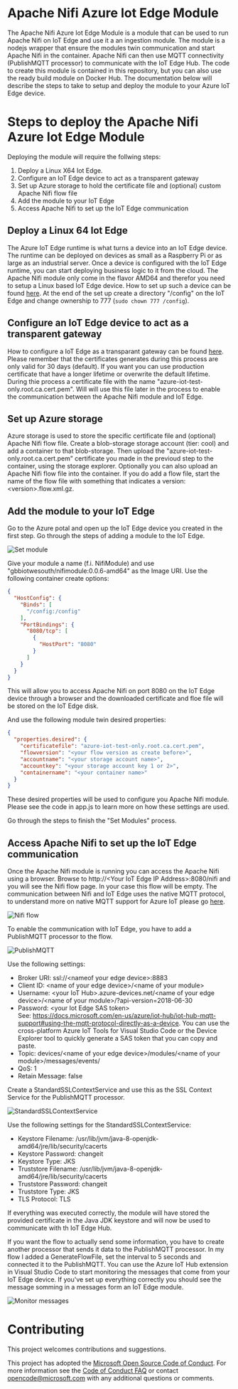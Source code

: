 # Apache Nifi Azure Iot Edge Module
The Apache Nifi Azure Iot Edge Module is a module that can be used to run Apache Nifi on IoT Edge and use it a an ingestion module. The module is a nodejs wrapper that ensure the modules twin communication and start Apache Nifi in the container. Apache Nifi can then use MQTT connectivity (PublishMQTT processor) to communicate with the IoT Edge Hub. The code to create this module is contained in this repository, but you can also use the ready build module on Docker Hub. The documentation below will describe the steps to take to setup and deploy the module to your Azure IoT Edge device.

# Steps to deploy the Apache Nifi Azure Iot Edge Module
Deploying the module will require the follwing steps:
1. Deploy a Linux X64 Iot Edge.
2. Configure an IoT Edge device to act as a transparent gateway
3. Set up Azure storage to hold the certificate file and (optional) custom Apache Nifi flow file
4. Add the module to your IoT Edge
5. Access Apache Nifi to set up the IoT Edge communication

## Deploy a Linux 64 Iot Edge
The Azure IoT Edge runtime is what turns a device into an IoT Edge device. The runtime can be deployed on devices as small as a Raspberry Pi or as large as an industrial server. Once a device is configured with the IoT Edge runtime, you can start deploying business logic to it from the cloud. The Apache Nifi module only come in the flavor AMD64 and therefor you need to setup a Linux based IoT Edge device. How to set up such a device can be found [here](https://docs.microsoft.com/en-us/azure/iot-edge/how-to-install-iot-edge-linux).
At the end of the set up create a directory "/config" on the IoT Edge and change ownership to 777 (```sudo chown 777 /config```).

## Configure an IoT Edge device to act as a transparent gateway
How to configure a IoT Edge as a transparant gateway can be found [here](https://docs.microsoft.com/en-us/azure/iot-edge/how-to-create-transparent-gateway). Please remember that the certificates generates during this process are only valid for 30 days (default). If you want you can use production certificate that have a longer lifetime or overwrite the default lifetime. During thie process a certificate file with the name "azure-iot-test-only.root.ca.cert.pem". Will will use this file later in the process to enable the communication between the Apache Nifi module and IoT Edge.

## Set up Azure storage
Azure storage is used to store the specific certificate file and (optional) Apache Nifi flow file. Create a blob-storage storage account (tier: cool) and add a container to that blob-storage. Then upload the "azure-iot-test-only.root.ca.cert.pem" certificate you made in the previoud step to the container, using the storage explorer. Optionally you can also upload an Apache Nifi flow file into the container. If you do add a flow file, start the name of the flow file with something that indicates a version: &lt;version&gt;.flow.xml.gz.

## Add the module to your IoT Edge
Go to the Azure potal and open up the IoT Edge device you created in the first step. Go through the steps of adding a module to the IoT Edge.

![Set module](images/Set_module.png "Set module")

Give your module a name (f.i. NifiModule) and use "gbbiotwesouth/nifimodule:0.0.6-amd64" as the Image URI.
Use the following container create options:
```json
{
  "HostConfig": {
    "Binds": [
      "/config:/config"
    ],
    "PortBindings": {
      "8080/tcp": [
        {
          "HostPort": "8080"
        }
      ]
    }
  }
}
```
This will allow you to access Apache Nifi on port 8080 on the IoT Edge device through a browser and the downloaded certificate and floe file will be stored on the IoT Edge disk.

And use the following module twin desired properties:
```json
{
  "properties.desired": {
    "certificatefile": "azure-iot-test-only.root.ca.cert.pem",
    "flowversion": "<your flow version as create before>",
    "accountname": "<your storage account name>",
    "accountkey": "<your storage account key 1 or 2>",
    "containername": "<your container name>"
  }
}
```
These desired properties will be used to configure you Apache Nifi module. Please see the code in app.js to learn more on how these settings are used.

Go through the steps to finish the "Set Modules" process.

## Access Apache Nifi to set up the IoT Edge communication
Once the Apache Nifi module is running you can access the Apache Nifi using a browser. Browse to http://&lt;Your IoT Edge IP Address&gt;:8080/nifi and you will see the Nifi flow page.
In your case this flow will be empty. The communication between Nifi and IoT Edge uses the native MQTT protocol, to understand more on native MQTT support for Azure IoT please go [here](https://docs.microsoft.com/en-us/azure/iot-hub/iot-hub-mqtt-support).

![Nifi flow](images/Apache_nifi_flow.png "Nifi flow")

To enable the communication with IoT Edge, you have to add a PublishMQTT processor to the flow.

![PublishMQTT](images/PublishMQTT.png "PublishMQTT")


Use the following settings:
- Broker URI: ssl://&lt;nameof your edge device&gt;:8883
- Client ID: &lt;name of your edge device&gt;/&lt;name of your module&gt;
- Username: &lt;your IoT Hub&gt;.azure-devices.net/&lt;name of your edge device&gt;/&lt;name of your module&gt;/?api-version=2018-06-30
- Password: &lt;your Iot Edge SAS token&gt; <br/>See: https://docs.microsoft.com/en-us/azure/iot-hub/iot-hub-mqtt-support#using-the-mqtt-protocol-directly-as-a-device. You can use the cross-platform Azure IoT Tools for Visual Studio Code or the Device Explorer tool to quickly generate a SAS token that you can copy and paste.
- Topic: devices/&lt;name of your edge device&gt;/modules/&lt;name of your module&gt;/messages/events/
- QoS: 1
- Retain Message: false

Create a StandardSSLContextService and use this as the SSL Context Service for the PublishMQTT processor.

![StandardSSLContextService](images/SSLService.png "StandardSSLContextService")

Use the following settings for the StandardSSLContextService:
- Keystore Filename: /usr/lib/jvm/java-8-openjdk-amd64/jre/lib/security/cacerts
- Keystore Password: changeit
- Keystore Type: JKS
- Truststore Filename: /usr/lib/jvm/java-8-openjdk-amd64/jre/lib/security/cacerts
- Truststore Password: changeit
- Truststore Type: JKS
- TLS Protocol: TLS

If everything was executed correctly, the module will have stored the provided certificate in the Java JDK keystore and will now be used to communicate with th IoT Edge Hub.

If you want the flow to actually send some information, you have to create another processor that sends it data to the PublishMQTT processor. In my flow I added a GenerateFlowFile, set the interval to 5 seconds and connected it to the PublishMQTT.
You can use the Azure IoT Hub extension in Visual Studio Code to start monitoring the messages that come from your IoT Edge device. If you've set up everything correctly you should see the message somming in a messages form an IoT Edge module.

![Monitor messages](images/Monitor.png "Monitor messages")

# Contributing
This project welcomes contributions and suggestions.

This project has adopted the [Microsoft Open Source Code of Conduct](https://opensource.microsoft.com/codeofconduct/).
For more information see the [Code of Conduct FAQ](https://opensource.microsoft.com/codeofconduct/faq/) or
contact [opencode@microsoft.com](mailto:opencode@microsoft.com) with any additional questions or comments.